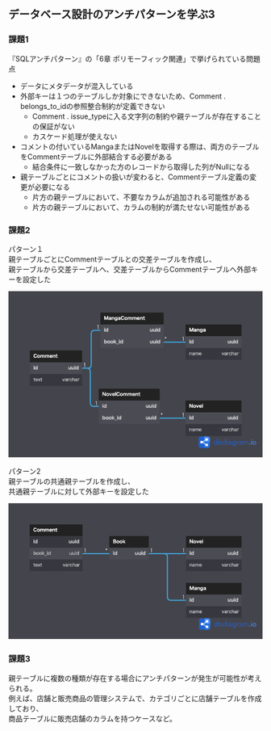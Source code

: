 ## データベース設計のアンチパターンを学ぶ3


### 課題1

『SQLアンチパターン』の「6章 ポリモーフィック関連」で挙げられている問題点
- データにメタデータが混入している
- 外部キーは１つのテーブルしか対象にできないため、Comment . belongs_to_idの参照整合制約が定義できない
  - Comment . issue_typeに入る文字列の制約や親テーブルが存在することの保証がない
  - カスケード処理が使えない
- コメントの付いているMangaまたはNovelを取得する際は、両方のテーブルをCommentテーブルに外部結合する必要がある
  - 結合条件に一致しなかった方のレコードから取得した列がNullになる
- 親テーブルごとにコメントの扱いが変わると、Commentテーブル定義の変更が必要になる
  - 片方の親テーブルにおいて、不要なカラムが追加される可能性がある
  - 片方の親テーブルにおいて、カラムの制約が満たせない可能性がある


### 課題2
パターン１  
親テーブルごとにCommentテーブルとの交差テーブルを作成し、  
親テーブルから交差テーブルへ、交差テーブルからCommentテーブルへ外部キーを設定した

![モデリング図](データベース設計のアンチパターンを学ぶ3_交差テーブル.png)

パターン2   
親テーブルの共通親テーブルを作成し、  
共通親テーブルに対して外部キーを設定した

![モデリング図](データベース設計のアンチパターンを学ぶ3_共通親テーブル.png)

### 課題3
親テーブルに複数の種類が存在する場合にアンチパターンが発生が可能性が考えられる。  
例えば、店舗と販売商品の管理システムで、カテゴリごとに店舗テーブルを作成しており、  
商品テーブルに販売店舗のカラムを持つケースなど。
